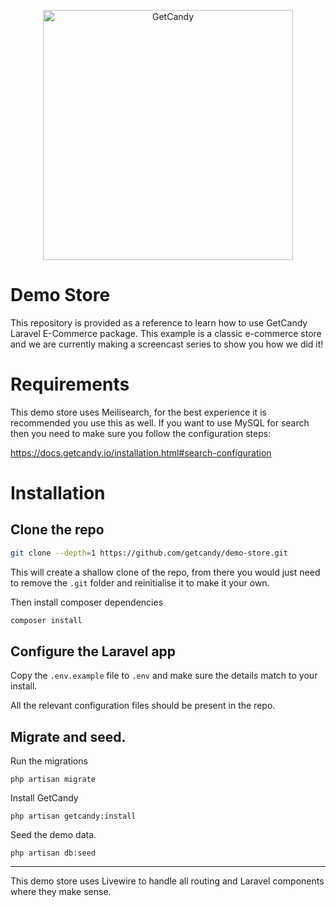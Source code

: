 <p align="center"><a href="https://getcandy.io/" target="_blank"><img src="https://getcandy.io/getcandy_logo.svg" width="400" alt="GetCandy"></a></p>

# Demo Store

This repository is provided as a reference to learn how to use GetCandy Laravel E-Commerce package. This example is a classic e-commerce store and we are currently making a screencast series to show you how we did it!

# Requirements

This demo store uses Meilisearch, for the best experience it is recommended you use this as well. If you want to use MySQL for search then you need to make sure you follow the configuration steps:

https://docs.getcandy.io/installation.html#search-configuration

# Installation

## Clone the repo

```bash
git clone --depth=1 https://github.com/getcandy/demo-store.git
```

This will create a shallow clone of the repo, from there you would just need to remove the `.git` folder and reinitialise it to make it your own.

Then install composer dependencies

```bash
composer install
```

## Configure the Laravel app

Copy the `.env.example` file to `.env` and make sure the details match to your install.

All the relevant configuration files should be present in the repo.

## Migrate and seed.

Run the migrations

```
php artisan migrate
```

Install GetCandy

```
php artisan getcandy:install
```

Seed the demo data.

```
php artisan db:seed
```

---

This demo store uses Livewire to handle all routing and Laravel components where they make sense.
